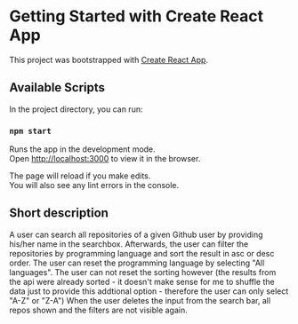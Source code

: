 # Getting Started with Create React App

This project was bootstrapped with [Create React App](https://github.com/facebook/create-react-app).

## Available Scripts

In the project directory, you can run:

### `npm start`

Runs the app in the development mode.\
Open [http://localhost:3000](http://localhost:3000) to view it in the browser.

The page will reload if you make edits.\
You will also see any lint errors in the console.

## Short description

A user can search all repositories of a given Github user by providing his/her name in the searchbox. Afterwards, the user can filter the repositories by programming language and sort the result in asc or desc order. The user can reset the programming language by selecting "All languages". The user can not reset the sorting however (the results from the api were already sorted - it doesn't make sense for me to shuffle the data just to provide this addtional option - therefore the user can only select "A-Z" or "Z-A")
When the user deletes the input from the search bar, all repos shown and the filters are not visible again.
